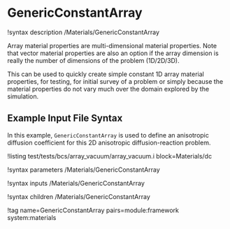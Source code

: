# GenericConstantArray

!syntax description /Materials/GenericConstantArray

Array material properties are multi-dimensional material properties. Note that vector material properties
are also an option if the array dimension is really the number of dimensions of the problem (1D/2D/3D).

This can be used to quickly create simple constant 1D array material properties, for testing,
for initial survey of a problem or simply because the material properties do not vary much over the
domain explored by the simulation.

## Example Input File Syntax

In this example, `GenericConstantArray` is used to define an anisotropic diffusion coefficient for this 2D anisotropic diffusion-reaction
problem.

!listing test/tests/bcs/array_vacuum/array_vacuum.i block=Materials/dc

!syntax parameters /Materials/GenericConstantArray

!syntax inputs /Materials/GenericConstantArray

!syntax children /Materials/GenericConstantArray

!tag name=GenericConstantArray pairs=module:framework system:materials
